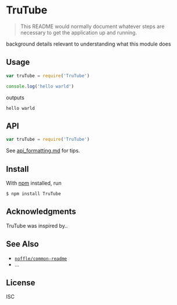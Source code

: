 # TruTube

> This README would normally document whatever steps are necessary to get the application up and running.

background details relevant to understanding what this module does

## Usage

```js
var truTube = require('TruTube')

console.log('hello warld')
```

outputs

```
hello warld
```

## API

```js
var truTube = require('TruTube')
```

See [api_formatting.md](api_formatting.md) for tips.

## Install

With [npm](https://npmjs.org/) installed, run

```
$ npm install TruTube
```

## Acknowledgments

TruTube was inspired by..

## See Also

- [`noffle/common-readme`](https://github.com/noffle/common-readme)
- ...

## License

ISC

